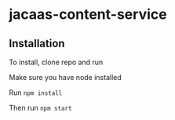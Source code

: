 # jacaas-content-service

## Installation

To install, clone repo and run

Make sure you have node installed

Run `npm install`

Then run `npm start`  